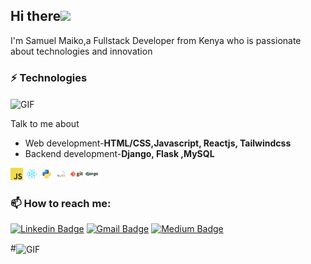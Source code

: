 ## Hi there<img src="https://github.com/TheDudeThatCode/TheDudeThatCode/blob/master/Assets/Hi.gif" width="29px"> 

I'm Samuel Maiko,a Fullstack Developer from Kenya who is passionate about technologies and innovation


### ⚡ Technologies
<img align="center" alt="GIF" src="https://media.giphy.com/media/hrSFdM4rg8VFpXyz2m/giphy.gif" />

Talk to me about
- Web development-**HTML/CSS,Javascript, Reactjs, Tailwindcss**
- Backend development-**Django, Flask ,MySQL**

<code><img height="20" src="https://raw.githubusercontent.com/github/explore/80688e429a7d4ef2fca1e82350fe8e3517d3494d/topics/javascript/javascript.png"></code>
<code><img height="20" src="https://raw.githubusercontent.com/github/explore/80688e429a7d4ef2fca1e82350fe8e3517d3494d/topics/react/react.png"></code>
<code><img height="20" src="https://raw.githubusercontent.com/github/explore/80688e429a7d4ef2fca1e82350fe8e3517d3494d/topics/python/python.png"></code>
<code><img height="20" src="https://raw.githubusercontent.com/github/explore/80688e429a7d4ef2fca1e82350fe8e3517d3494d/topics/mysql/mysql.png"></code>
<code><img height="20" src="https://raw.githubusercontent.com/github/explore/80688e429a7d4ef2fca1e82350fe8e3517d3494d/topics/git/git.png"></code>
<code><img height="20" src="https://raw.githubusercontent.com/github/explore/80688e429a7d4ef2fca1e82350fe8e3517d3494d/topics/django/django.png"></code>




###  📫 How to reach me:


[![Linkedin Badge](https://img.shields.io/badge/-Maiko-blue?style=flat-square&logo=Linkedin&logoColor=white&link=https://www.linkedin.com/in/samuel-maiko-75356924a)](https://www.linkedin.com/in/samuel-maiko-75356924a) [![Gmail Badge](https://img.shields.io/badge/Gmail-c14438?style=flat-square&logo=Gmail&logoColor=white&link=mailto:sammymaiko721@gmail.com)](mailto:sammymaiko721@gmail.com) [![Medium Badge](https://img.shields.io/badge/-@sammymaiko721-03a57a?style=flat-square&labelColor=000000&logo=Medium&link=https://medium.com/@sammymaiko721)](https://medium.com/@sammymaiko721)



#<img align="center" alt="GIF" src="https://media.giphy.com/media/RK5KD6UcUpAt92zZvt/giphy.gif" />

 





